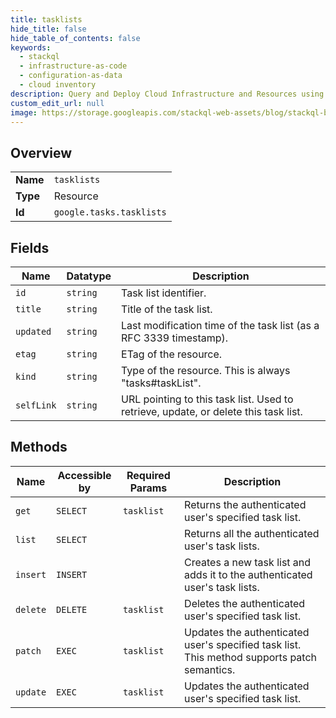 ```yaml
---
title: tasklists
hide_title: false
hide_table_of_contents: false
keywords:
  - stackql
  - infrastructure-as-code
  - configuration-as-data
  - cloud inventory
description: Query and Deploy Cloud Infrastructure and Resources using SQL
custom_edit_url: null
image: https://storage.googleapis.com/stackql-web-assets/blog/stackql-blog-post-featured-image.png
---
```

  
    

## Overview
<table><tbody>
<tr><td><b>Name</b></td><td><code>tasklists</code></td></tr>
<tr><td><b>Type</b></td><td>Resource</td></tr>
<tr><td><b>Id</b></td><td><code>google.tasks.tasklists</code></td></tr>
</tbody></table>

## Fields
| Name | Datatype | Description |
| ---- | -------- | ----------- |
| `id` | `string` | Task list identifier. |
| `title` | `string` | Title of the task list. |
| `updated` | `string` | Last modification time of the task list (as a RFC 3339 timestamp). |
| `etag` | `string` | ETag of the resource. |
| `kind` | `string` | Type of the resource. This is always "tasks#taskList". |
| `selfLink` | `string` | URL pointing to this task list. Used to retrieve, update, or delete this task list. |
## Methods
| Name | Accessible by | Required Params | Description |
| ---- | ------------- | --------------- | ----------- |
| `get` | `SELECT` | `tasklist` | Returns the authenticated user's specified task list. |
| `list` | `SELECT` |  | Returns all the authenticated user's task lists. |
| `insert` | `INSERT` |  | Creates a new task list and adds it to the authenticated user's task lists. |
| `delete` | `DELETE` | `tasklist` | Deletes the authenticated user's specified task list. |
| `patch` | `EXEC` | `tasklist` | Updates the authenticated user's specified task list. This method supports patch semantics. |
| `update` | `EXEC` | `tasklist` | Updates the authenticated user's specified task list. |
